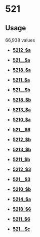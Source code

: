 # 521

## Usage

66,938 values

-   **[5212\_$a](../../tags/521/5212_a-1.md)**  

-   **[521\_\_$a](../../tags/521/521__a-2.md)**  

-   **[5218\_$a](../../tags/521/5218_a-3.md)**  

-   **[5211\_$a](../../tags/521/5211_a-4.md)**  

-   **[521\_\_$b](../../tags/521/521__b-5.md)**  

-   **[5218\_$b](../../tags/521/5218_b-6.md)**  

-   **[5213\_$a](../../tags/521/5213_a-7.md)**  

-   **[5210\_$a](../../tags/521/5210_a-8.md)**  

-   **[521\_\_$6](../../tags/521/521__6-9.md)**  

-   **[5212\_$b](../../tags/521/5212_b-10.md)**  

-   **[5213\_$b](../../tags/521/5213_b-11.md)**  

-   **[5211\_$b](../../tags/521/5211_b-12.md)**  

-   **[5212\_$3](../../tags/521/5212_3-13.md)**  

-   **[521\_\_$3](../../tags/521/521__3-14.md)**  

-   **[5210\_$b](../../tags/521/5210_b-15.md)**  

-   **[5214\_$a](../../tags/521/5214_a-16.md)**  

-   **[5218\_$6](../../tags/521/5218_6-17.md)**  

-   **[5211\_$6](../../tags/521/5211_6-18.md)**  

-   **[521\_\_$c](../../tags/521/521__c-19.md)**  


